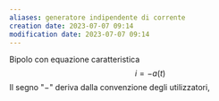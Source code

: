 ```yaml
---
aliases: generatore indipendente di corrente
creation date: 2023-07-07 09:14
modification date: 2023-07-07 09:14
---
```


Bipolo con equazione caratteristica
$$ i = -a(t) $$
Il segno "$-$" deriva dalla convenzione degli utilizzatori, 

